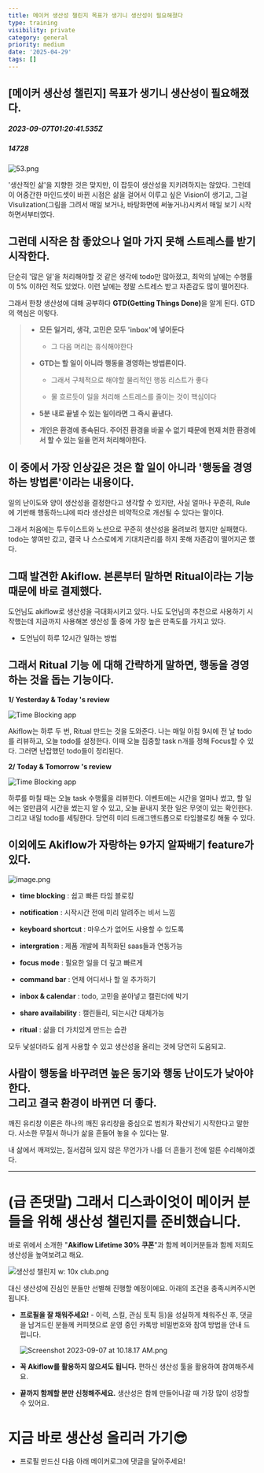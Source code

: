 ```yaml
---
title: 메이커 생산성 챌린지 목표가 생기니 생산성이 필요해졌다
type: training
visibility: private
category: general
priority: medium
date: '2025-04-29'
tags: []
---
```

## [메이커 생산성 챌린지] 목표가 생기니 생산성이 필요해졌다.
##### 2023-09-07T01:20:41.535Z
##### 14728

<img src="https://media.disquiet.io/images/makerlog/429dadc71301c4023ca7a96faf7d6b39a519a9c1042b5d1cd1d697b0d94d5983" alt="53.png" title="53.png"><p>'생산적인 삶'을 지향한 것은 맞지만, 이 잡듯이 생산성을 지키려하지는 않았다. 그런데 이 어중간한 마인드셋이 바뀐 시점은 삶을 걸어서 이루고 싶은 Vision이 생기고, 그걸 Visulization(그림을 그려서 매일 보거나, 바탕화면에 써놓거나)시켜서 매일 보기 시작하면서부터였다.</p><p></p><h2>그런데 시작은 참 좋았으나 얼마 가지 못해 스트레스를 받기 시작한다.</h2><p>단순히 '많은 일'을 처리해야할 것 같은 생각에 todo만 많아졌고, 최악의 날에는 수행률이 5% 이하인 적도 있었다. 이런 날에는 정말 스트레스 받고 자존감도 많이 떨어진다.</p><p></p><p>그래서 한창 생산성에 대해 공부하다 <strong>GTD(Getting Things Done)</strong>을 알게 된다. GTD의 핵심은 이렇다.</p><blockquote><ul><li><p><strong>모든 일거리, 생각, 고민은 모두 'inbox'에 넣어둔다</strong></p><ul><li><p>그 다음 머리는 휴식해야한다</p></li></ul></li><li><p><strong>GTD는 할 일이 아니라 행동을 경영하는 방법론이다.</strong></p><ul><li><p>그래서 구체적으로 해야할 물리적인 행동 리스트가 좋다</p></li><li><p>물 흐르듯이 일을 처리해 스트레스를 줄이는 것이 핵심이다</p></li></ul></li><li><p><strong>5분 내로 끝낼 수 있는 일이라면 그 즉시 끝낸다.</strong></p></li><li><p><strong>개인은 환경에 종속된다. 주어진 환경을 바꿀 수 없기 때문에 현재 처한 환경에서 할 수 있는 일을 먼저 처리해야한다.</strong></p></li></ul></blockquote><p></p><h2>이 중에서 가장 인상깊은 것은 할 일이 아니라 '행동을 경영하는 방법론'이라는 내용이다.</h2><p>일의 난이도와 양이 생산성을 결정한다고 생각할 수 있지만, 사실 얼마나 꾸준히, Rule에 기반해 행동하느냐에 따라 생산성은 비약적으로 개선될 수 있다는 말이다.</p><p>그래서 처음에는 투두이스트와 노션으로 꾸준히 생산성을 올려보려 했지만 실패했다. todo는 쌓여만 갔고, 결국 나 스스로에게 기대치관리를 하지 못해 자존감이 떨어지곤 했다.</p><p></p><p></p><h2>그때 발견한 Akiflow. 본론부터 말하면 Ritual이라는 기능 때문에 바로 결제했다.</h2><p>도언님도 akiflow로 생산성을 극대화시키고 있다. 나도 도언님의 추천으로 사용하기 시작했는데 지금까지 사용해본 생산성 툴 중에 가장 높은 만족도를 가지고 있다.</p><ul><li><p>도언님이 하루 12시간 일하는 방법</p></li></ul><div class="bookmark" data="{&quot;metadata&quot;:{&quot;title&quot;:&quot;Rize와 Akiflow로 생산성을 관리하고 측정하는 법 | Disquiet*&quot;,&quot;description&quot;:&quot;저는 생산성에 무척 관심이 많은 사람 중 하나입니다. 어떻게 하면 시간을 잘 쓸 수 있을지 항상 생각하고, 실천하기 위해 다양한 툴을 시도했어요. 지금은 Rize와 Akiflow라는 툴을 반년 이상 사용하면서 사실상 정착에 성공했습니다. 제가 Rize와 Akiflow를...&quot;,&quot;language&quot;:&quot;en&quot;,&quot;type&quot;:&quot;website&quot;,&quot;url&quot;:&quot;https://disquiet.io/@kwondoeon/makerlog/rize%EC%99%80-akiflow%EB%A1%9C-%EC%83%9D%EC%82%B0%EC%84%B1%EC%9D%84-%EA%B4%80%EB%A6%AC%ED%95%98%EA%B3%A0-%EC%B8%A1%EC%A0%95%ED%95%98%EB%8A%94-%EB%B2%95&quot;,&quot;provider&quot;:&quot;disquiet&quot;,&quot;image&quot;:&quot;https://media.disquiet.io/images/makerlog/051fb2e051a480099150afa5198867dd6e6e9285dbe5e4b2ff935c27b3b30876?f=jpeg&quot;,&quot;icon&quot;:&quot;https://disquiet.io/favicons/apple-icon-152.png&quot;}}"></div><p></p><p></p><h2>그래서 Ritual 기능 에 대해 간략하게 말하면, 행동을 경영하는 것을 돕는 기능이다.</h2><p><strong>1/ Yesterday &amp; Today 's review</strong></p><img src="https://akiflow.com/images/app/daily-planning.png" alt="Time Blocking app"><p>Akiflow는 하루 두 번, Ritual 만드는 것을 도와준다. 나는 매일 아침 9시에 전 날 todo를 리뷰하고, 오늘 todo를 설정한다. 이때 오늘 집중할 task n개를 정해 Focus할 수 있다. 그러면 난잡했던 todo들이 정리된다.</p><p></p><p><strong>2/ Today &amp; Tomorrow 's review</strong></p><img src="https://akiflow.com/images/app/daily-shutdown.png" alt="Time Blocking app"><p>하루를 마칠 때는 오늘 task 수행률을 리뷰한다. 이벤트에는 시간을 얼마나 썼고, 할 일에는 얼만큼의 시간을 썼는지 알 수 있고, 오늘 끝내지 못한 일은 무엇이 있는 확인한다. 그리고 내일 todo를 세팅한다. 당연히 미리 드래그앤드롭으로 타임블로킹 해둘 수 있다.</p><p></p><p></p><h2>이외에도 Akiflow가 자랑하는 9가지 알짜배기 feature가 있다.</h2><img src="https://media.disquiet.io/images/makerlog/cf3282dfd532623e94623bebd570e52b679441ba39c4142026fb2447648b27cb" alt="image.png" title="image.png"><ul><li><p><strong>time blocking</strong> : 쉽고 빠른 타임 블로킹</p></li><li><p><strong>notification</strong> : 시작시간 전에 미리 알려주는 비서 느낌</p></li><li><p><strong>keyboard shortcut</strong> : 마우스가 없어도 사용할 수 있도록</p></li><li><p><strong>intergration</strong> : 제품 개발에 최적화된 saas들과 연동가능</p></li><li><p><strong>focus mode</strong> : 필요한 일을 더 깊고 빠르게</p></li><li><p><strong>command bar</strong> : 언제 어디서나 할 일 추가하기</p></li><li><p><strong>inbox &amp; calendar</strong> : todo, 고민을 쏟아넣고 캘린더에 박기</p></li><li><p><strong>share availability</strong> : 캘린들리, 되는시간 대체가능</p></li><li><p><strong>ritual</strong> : 삶을 더 가치있게 만드는 습관</p></li></ul><p>모두 낯설더라도 쉽게 사용할 수 있고 생산성을 올리는 것에 당연히 도움되고.</p><p></p><p></p><h2>사람이 행동을 바꾸려면 높은 동기와 행동 난이도가 낮아야한다.  <br>그리고 결국 환경이 바뀌면 더 좋다.</h2><p>깨진 유리창 이론은 하나의 깨진 유리창을 중심으로 범죄가 확산되기 시작한다고 말한다. 사소한 무질서 하나가 삶을 흔들어 놓을 수 있다는 말.</p><p>내 삶에서 깨져있는, 질서잡혀 있지 않은 무언가가 나를 더 흔들기 전에 얼른 수리해야겠다.</p><hr class="my-4 border-none bg-gray-300 h-[1px]"><h1>(급 존댓말) 그래서 디스콰이엇이 메이커 분들을 위해 생산성 챌린지를 준비했습니다.</h1><p>바로 위에서 소개한 "<strong>Akiflow Lifetime 30% 쿠폰</strong>"과 함께 메이커분들과 함께 저희도 생산성을 높여보려고 해요.</p><img src="https://media.disquiet.io/images/makerlog/88965e5fe619a4d66b9eefbe9cf91f8b0094848c6d827272831f2b69f0ba6bce" alt="생산성 챌린지 w: 10x club.png" title="생산성 챌린지 w: 10x club.png"><p>대신 생산성에 진심인 분들만 선별해 진행할 예정이에요. 아래의 조건을 충족시켜주시면 됩니다.</p><ul><li><p><strong>프로필을 잘 채워주세요!</strong> - 이력, 스킬, 관심 토픽 등)을 성실하게 채워주신 후, 댓글을 남겨드린 분들께 커피챗으로 운영 중인 카톡방 비밀번호와 참여 방법을 안내 드립니다.</p><img src="https://media.disquiet.io/images/makerlog/f6f885b9f39749fce8015f11a37d3b319b27a6e3bbfdc7e44e5bc96190f552be" alt="Screenshot 2023-09-07 at 10.18.17 AM.png" title="Screenshot 2023-09-07 at 10.18.17 AM.png"></li><li><p><strong>꼭 Akiflow를 활용하지 않으셔도 됩니다.</strong> 편하신 생산성 툴을 활용하여 참여해주세요.</p></li><li><p><strong>끝까지 함께할 분만 신청해주세요.</strong> 생산성은 함께 만들어나갈 때 가장 많이 성장할 수 있어요.</p></li></ul><p></p><h1>지금 바로 생산성 올리러 가기😎</h1><ul><li><p>프로필 만드신 다음 아래 메이커로그에 댓글을 달아주세요!</p></li></ul><div class="bookmark" data="{&quot;metadata&quot;:{&quot;title&quot;:&quot;추석 전 갓생살기 챌린지 (생산성 툴 평생 할인쿠폰 포함) | Disquiet*&quot;,&quot;description&quot;:&quot;안녕하세요, 여러분!제가 한달 전쯤 10X 자기개발 Club을 처음 오픈하고 난 뒤 많은 분들께서 클럽을 조인해주셨습니다.클럽의 취지는 내가 달성하고자 하는 인생 목표들을 10배의 법칙으로 이루기 위해 매일매일 1) 인생 목표들을 적었는지, 2) 오늘 목표들을 달성하기...&quot;,&quot;language&quot;:&quot;en&quot;,&quot;type&quot;:&quot;website&quot;,&quot;url&quot;:&quot;https://disquiet.io/@cailynyongyong/makerlog/%EC%B6%94%EC%84%9D-%EC%A0%84-%EA%B0%93%EC%83%9D%EC%82%B4%EA%B8%B0-%EC%B1%8C%EB%A6%B0%EC%A7%80-%EC%83%9D%EC%82%B0%EC%84%B1-%ED%88%B4-%ED%8F%89%EC%83%9D-%ED%95%A0%EC%9D%B8%EC%BF%A0%ED%8F%B0-%ED%8F%AC%ED%95%A8-1694048575687&quot;,&quot;provider&quot;:&quot;dis&quot;,&quot;image&quot;:&quot;https://media.disquiet.io/images/makerlog/d2b984c7e6ec9cae0d14ee236a133663c4d890f548d339854bd5c2a680dcdb94?f=jpeg&quot;,&quot;icon&quot;:&quot;https://dis.qa/favicons/apple-icon-152.png&quot;}}"></div><p></p><p></p><p></p><p></p><p></p><p></p><p></p>
